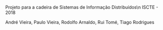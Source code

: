 Projeto para a cadeira de Sistemas de Informação Distribuídos\n
ISCTE - 2018

André Vieira, 
Paulo Vieira, 
Rodolfo Arnaldo, 
Rui Tomé, 
Tiago Rodrigues
